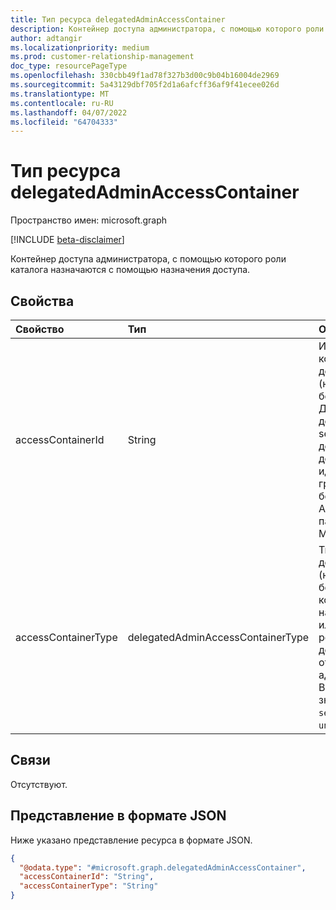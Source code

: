 ```yaml
---
title: Тип ресурса delegatedAdminAccessContainer
description: Контейнер доступа администратора, с помощью которого роли каталога назначаются с помощью назначения доступа.
author: adtangir
ms.localizationpriority: medium
ms.prod: customer-relationship-management
doc_type: resourcePageType
ms.openlocfilehash: 330cbb49f1ad78f327b3d00c9b04b16004de2969
ms.sourcegitcommit: 5a43129dbf705f2d1a6afcff36af9f41ecee026d
ms.translationtype: MT
ms.contentlocale: ru-RU
ms.lasthandoff: 04/07/2022
ms.locfileid: "64704333"
---
```

# <a name="delegatedadminaccesscontainer-resource-type"></a>Тип ресурса delegatedAdminAccessContainer

Пространство имен: microsoft.graph

[!INCLUDE [beta-disclaimer](../../includes/beta-disclaimer.md)]

Контейнер доступа администратора, с помощью которого роли каталога назначаются с помощью назначения доступа.

## <a name="properties"></a>Свойства
|Свойство|Тип|Описание|
|:---|:---|:---|
|accessContainerId|String|Идентификатор контейнера доступа (например, группы безопасности). Для контейнеров доступа securityGroup это должен быть допустимый идентификатор группы безопасности Azure AD в клиенте партнера Майкрософт.|
|accessContainerType|delegatedAdminAccessContainerType|Тип контейнера доступа (например, группа безопасности), который будет назначен одной или нескольким ролям через делегированное отношение администратора. Возможные значения: `securityGroup`, `unknownFutureValue`.|

## <a name="relationships"></a>Связи
Отсутствуют.

## <a name="json-representation"></a>Представление в формате JSON
Ниже указано представление ресурса в формате JSON.
<!-- {
  "blockType": "resource",
  "@odata.type": "microsoft.graph.delegatedAdminAccessContainer"
}
-->
``` json
{
  "@odata.type": "#microsoft.graph.delegatedAdminAccessContainer",
  "accessContainerId": "String",
  "accessContainerType": "String"
}
```

